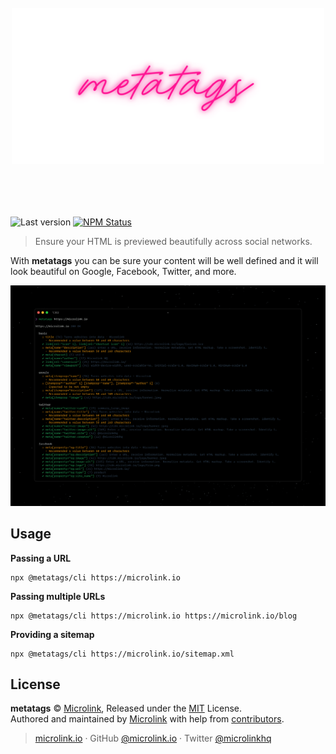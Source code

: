 <h1 align="center">
  <br>
  <img style="width: 500px; margin:3rem 0 1.5rem;" src="/static/banner.png" alt="metatags">
  <br>
  <br>
</h1>

![Last version](https://img.shields.io/github/tag/microlinkhq/metatags.svg?style=flat-square)
[![NPM Status](https://img.shields.io/npm/dm/metatags.svg?style=flat-square)](https://www.npmjs.org/package/metatags)

> Ensure your HTML is previewed beautifully across social networks.

With **metatags** you can be sure your content will be well defined and it will look beautiful on Google, Facebook, Twitter, and more.

![](/static/demo.png)

## Usage

**Passing a URL**

```
npx @metatags/cli https://microlink.io
```

**Passing multiple URLs**

```
npx @metatags/cli https://microlink.io https://microlink.io/blog
```

**Providing a sitemap**

```
npx @metatags/cli https://microlink.io/sitemap.xml
```

## License

**metatags** © [Microlink](https://microlink.io), Released under the [MIT](https://github.com/microlinkhq/metatags/blob/master/LICENSE.md) License.<br>
Authored and maintained by [Microlink](https://microlink.io) with help from [contributors](https://github.com/microlinkhq/metatags/contributors).

> [microlink.io](https://microlink.io) · GitHub [@microlink.io](https://github.com/microlinkhq) · Twitter [@microlinkhq](https://twitter.com/microlinkhq)
